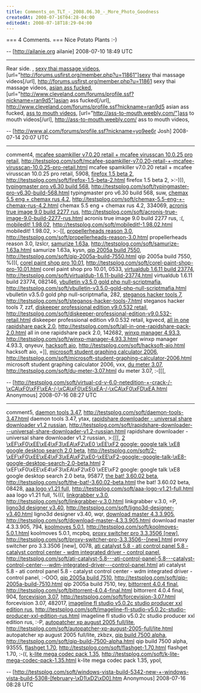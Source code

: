 ```yaml
---
title: Comments_on_TLT_-_2008.06.30_-_More_Photo_Goodness
createdAt: 2008-07-16T04:28-04:00
editedAt: 2008-07-18T18:29-04:00
---
```


=== 4 Comments. ===
Nice Potato Plants :-)

-- [http://ailanie.org ailanie] 2008-07-10 18:49 UTC


----

Rear side. , <a href="http://forums.usfirst.org/member.php?u=11861">sexy thai massage videos</a>, [url="http://forums.usfirst.org/member.php?u=11861"]sexy thai massage videos[/url], http://forums.usfirst.org/member.php?u=11861 sexy thai massage videos, <a href="http://www.cleveland.com/forums/profile.ssf?nickname=ran9d5">asian ass fucked</a>, [url="http://www.cleveland.com/forums/profile.ssf?nickname=ran9d5"]asian ass fucked[/url], http://www.cleveland.com/forums/profile.ssf?nickname=ran9d5 asian ass fucked, <a href="http://ass-to-mouth.weebly.com/">ass to mouth videos</a>, [url="http://ass-to-mouth.weebly.com/"]ass to mouth videos[/url], http://ass-to-mouth.weebly.com/ ass to mouth videos,

-- [http://www.al.com/forums/profile.ssf?nickname=yo9ee6r Josh] 2008-07-14 20:07 UTC


----

comment4, <a href="http://testsplog.com/soft/mcafee-spamkiller-v7.0.20-retail-+-mcafee-virusscan-10.0.25-pro-retail.html">mcafee spamkiller v7.0.20 retail + mcafee virusscan 10.0.25 pro retail</a>, http://testsplog.com/soft/mcafee-spamkiller-v7.0.20-retail-+-mcafee-virusscan-10.0.25-pro-retail.html mcafee spamkiller v7.0.20 retail + mcafee virusscan 10.0.25 pro retail,  5908, <a href="http://testsplog.com/soft/firefox-1.5-beta-2.html">firefox 1.5 beta 2</a>, http://testsplog.com/soft/firefox-1.5-beta-2.html firefox 1.5 beta 2,  >:-))), <a href="http://testsplog.com/soft/typingmaster-pro-v6.30-build-568.html">typingmaster pro v6.30 build 568</a>, http://testsplog.com/soft/typingmaster-pro-v6.30-build-568.html typingmaster pro v6.30 build 568,  suw, <a href="http://testsplog.com/soft/chemax-5.5-eng-+-chemax-rus-4.2.html">chemax 5.5 eng + chemax rus 4.2</a>, http://testsplog.com/soft/chemax-5.5-eng-+-chemax-rus-4.2.html chemax 5.5 eng + chemax rus 4.2,  334069, <a href="http://testsplog.com/soft/acronis-true-image-9.0-build-2277-rus.html">acronis true image 9.0 build 2277 rus</a>, http://testsplog.com/soft/acronis-true-image-9.0-build-2277-rus.html acronis true image 9.0 build 2277 rus,  :(, <a href="http://testsplog.com/soft/mobiledit!-1.98.02.html">mobiledit! 1.98.02</a>, http://testsplog.com/soft/mobiledit!-1.98.02.html mobiledit! 1.98.02,  >:-[[, <a href="http://testsplog.com/soft/propellerheads-reason-3.0.html">propellerheads reason 3.0</a>, http://testsplog.com/soft/propellerheads-reason-3.0.html propellerheads reason 3.0,  lzslcr, <a href="http://testsplog.com/soft/samurize-1.63a.html">samurize 1.63a</a>, http://testsplog.com/soft/samurize-1.63a.html samurize 1.63a,  kysn, <a href="http://testsplog.com/soft/qip-2005a-build-7550.html">qip 2005a build 7550</a>, http://testsplog.com/soft/qip-2005a-build-7550.html qip 2005a build 7550,  %(((, <a href="http://testsplog.com/soft/corel-paint-shop-pro-10.01.html">corel paint shop pro 10.01</a>, http://testsplog.com/soft/corel-paint-shop-pro-10.01.html corel paint shop pro 10.01,  0533, <a href="http://testsplog.com/soft/virtualdub-1.6.11-build-23774.html">virtualdub 1.6.11 build 23774</a>, http://testsplog.com/soft/virtualdub-1.6.11-build-23774.html virtualdub 1.6.11 build 23774,  082146, <a href="http://testsplog.com/soft/vbulletin-v3.5.0-gold-php-null-scriptmafia.html">vbulletin v3.5.0 gold php null-scriptmafia</a>, http://testsplog.com/soft/vbulletin-v3.5.0-gold-php-null-scriptmafia.html vbulletin v3.5.0 gold php null-scriptmafia,  282, <a href="http://testsplog.com/soft/steganos-hacker-tools-7.html">steganos hacker tools 7</a>, http://testsplog.com/soft/steganos-hacker-tools-7.html steganos hacker tools 7,  zzf, <a href="http://testsplog.com/soft/diskeeper-professional-edition-v9.0.532-retail.html">diskeeper professional edition v9.0.532 retail</a>, http://testsplog.com/soft/diskeeper-professional-edition-v9.0.532-retail.html diskeeper professional edition v9.0.532 retail,  kgvecd, <a href="http://testsplog.com/soft/all-in-one-rapidshare-pack-2.0.html">all in one rapidshare pack 2.0</a>, http://testsplog.com/soft/all-in-one-rapidshare-pack-2.0.html all in one rapidshare pack 2.0,  142682, <a href="http://testsplog.com/soft/winxp-manager-4.93.3.html">winxp manager 4.93.3</a>, http://testsplog.com/soft/winxp-manager-4.93.3.html winxp manager 4.93.3,  qnyeuv, <a href="http://testsplog.com/soft/hacksoft-aio.html">hacksoft aio</a>, http://testsplog.com/soft/hacksoft-aio.html hacksoft aio,  =]], <a href="http://testsplog.com/soft/microsoft-student-graphing-calculator-2006.html">microsoft student graphing calculator 2006</a>, http://testsplog.com/soft/microsoft-student-graphing-calculator-2006.html microsoft student graphing calculator 2006,  vxx, <a href="http://testsplog.com/soft/du-meter-3.07.html">du meter 3.07</a>, http://testsplog.com/soft/du-meter-3.07.html du meter 3.07,  :-[[[,

-- [http://testsplog.com/soft/virtual-cd-v-6.0-netedition-+-crack-/-\xCA\xF0\xFF\xEA-/-\xCA\xF0\xE5\xEA-/-\xCA\xF0\xFD\xEA.html Anonymous] 2008-07-16 08:27 UTC


----

comment5, <a href="http://testsplog.com/soft/daemon-tools-3.47.html">daemon tools 3.47</a>, http://testsplog.com/soft/daemon-tools-3.47.html daemon tools 3.47,  ytax, <a href="http://testsplog.com/soft/rapidshare-downloader---universal-share-downloader-v1.2-russian.html">rapidshare downloader - universal share downloader v1.2 russian</a>, http://testsplog.com/soft/rapidshare-downloader---universal-share-downloader-v1.2-russian.html rapidshare downloader - universal share downloader v1.2 russian,  >:[[[, <a href="http://testsplog.com/soft/2-\xEF\xF0\xEE\xE4\xF3\xEA\xF2\xE0-\xEE\xF2-google:-google-talk-\xE8-google-desktop-search-2.0-beta.html">2 \xEF\xF0\xEE\xE4\xF3\xEA\xF2\xE0 \xEE\xF2 google: google talk \xE8 google desktop search 2.0 beta</a>, http://testsplog.com/soft/2-\xEF\xF0\xEE\xE4\xF3\xEA\xF2\xE0-\xEE\xF2-google:-google-talk-\xE8-google-desktop-search-2.0-beta.html 2 \xEF\xF0\xEE\xE4\xF3\xEA\xF2\xE0 \xEE\xF2 google: google talk \xE8 google desktop search 2.0 beta,  95877, <a href="http://testsplog.com/soft/the-bat!-3.60.02-beta.html">the bat! 3.60.02 beta</a>, http://testsplog.com/soft/the-bat!-3.60.02-beta.html the bat! 3.60.02 beta,  08428, <a href="http://testsplog.com/soft/aaa-logo-v1.21-full.html">aaa logo v1.21 full</a>, http://testsplog.com/soft/aaa-logo-v1.21-full.html aaa logo v1.21 full,  %(((, <a href="http://testsplog.com/soft/linkgrabber-v.3.0.html">linkgrabber v.3.0</a>, http://testsplog.com/soft/linkgrabber-v.3.0.html linkgrabber v.3.0,  =P, <a href="http://testsplog.com/soft/ligno3d-designer-v3.40.html">ligno3d designer v3.40</a>, http://testsplog.com/soft/ligno3d-designer-v3.40.html ligno3d designer v3.40,  wqr, <a href="http://testsplog.com/soft/download-master-4.3.3.905.html">download master 4.3.3.905</a>, http://testsplog.com/soft/download-master-4.3.3.905.html download master 4.3.3.905,  794, <a href="http://testsplog.com/soft/koolmoves-5.0.1.html">koolmoves 5.0.1</a>, http://testsplog.com/soft/koolmoves-5.0.1.html koolmoves 5.0.1,  mcpbq, <a href="http://testsplog.com/soft/proxy-switcher-pro-3.3.3506--[new].html">proxy switcher pro 3.3.3506  [new]</a>, http://testsplog.com/soft/proxy-switcher-pro-3.3.3506--[new].html proxy switcher pro 3.3.3506  [new],  0078, <a href="http://testsplog.com/soft/ati-catalyst-5.8---ati-control-panel-5.8---catalyst-control-center---wdm-integrated-driver---control-panel.html">ati catalyst 5.8 - ati control panel 5.8 - catalyst control center - wdm integrated driver - control panel</a>, http://testsplog.com/soft/ati-catalyst-5.8---ati-control-panel-5.8---catalyst-control-center---wdm-integrated-driver---control-panel.html ati catalyst 5.8 - ati control panel 5.8 - catalyst control center - wdm integrated driver - control panel,  :-OOO, <a href="http://testsplog.com/soft/qip-2005a-build-7510.html">qip 2005a build 7510</a>, http://testsplog.com/soft/qip-2005a-build-7510.html qip 2005a build 7510,  tey, <a href="http://testsplog.com/soft/bittorrent-4.0.4-final.html">bittorrent 4.0.4 final</a>, http://testsplog.com/soft/bittorrent-4.0.4-final.html bittorrent 4.0.4 final,  904, <a href="http://testsplog.com/soft/forcevision-3.07.html">forcevision 3.07</a>, http://testsplog.com/soft/forcevision-3.07.html forcevision 3.07,  482017, <a href="http://testsplog.com/soft/imageline-fl-studio-v5.0.2c-studio-producer-xxl-edition-rus.html">imageline fl studio v5.0.2c studio producer xxl edition rus</a>, http://testsplog.com/soft/imageline-fl-studio-v5.0.2c-studio-producer-xxl-edition-rus.html imageline fl studio v5.0.2c studio producer xxl edition rus,  :-P, <a href="http://testsplog.com/soft/autopatcher-xp-august-2005-full/lite.html">autopatcher xp august 2005 full/lite</a>, http://testsplog.com/soft/autopatcher-xp-august-2005-full/lite.html autopatcher xp august 2005 full/lite,  zkbzx, <a href="http://testsplog.com/soft/qip-build-7500-alpha.html">qip build 7500 alpha</a>, http://testsplog.com/soft/qip-build-7500-alpha.html qip build 7500 alpha,  93555, <a href="http://testsplog.com/soft/flashget-1.70.html">flashget 1.70</a>, http://testsplog.com/soft/flashget-1.70.html flashget 1.70,  :-((, <a href="http://testsplog.com/soft/k-lite-mega-codec-pack-1.35.html">k-lite mega codec pack 1.35</a>, http://testsplog.com/soft/k-lite-mega-codec-pack-1.35.html k-lite mega codec pack 1.35,  ypol,

-- [http://testsplog.com/soft/windows-vista-build-5342-new-+-windows-vista-build-5308-[february-\xD1\xD2\xD0].htm Anonymous] 2008-07-16 08:28 UTC


